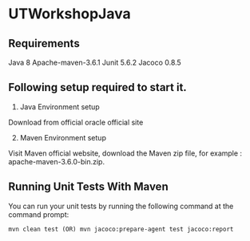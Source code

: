 # UTWorkshopJava

## Requirements

Java 8
Apache-maven-3.6.1
Junit 5.6.2
Jacoco 0.8.5

## Following setup required to start it.

1) Java Environment setup

Download from official oracle official site

2) Maven Environment setup

Visit Maven official website, download the Maven zip file, for example : apache-maven-3.6.0-bin.zip.


## Running Unit Tests With Maven

You can run your unit tests by running the following command at the command prompt:

    mvn clean test (OR) mvn jacoco:prepare-agent test jacoco:report


	
	








